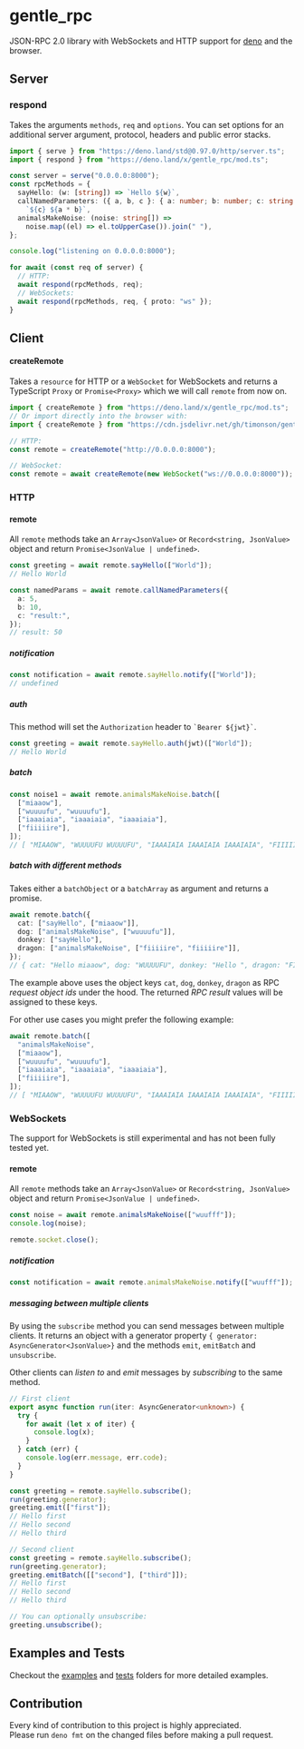 # gentle_rpc

JSON-RPC 2.0 library with WebSockets and HTTP support for
[deno](https://github.com/denoland/deno) and the browser.

## Server

### respond

Takes the arguments `methods`, `req` and `options`. You can set options for an
additional server argument, protocol, headers and public error stacks.

```typescript
import { serve } from "https://deno.land/std@0.97.0/http/server.ts";
import { respond } from "https://deno.land/x/gentle_rpc/mod.ts";

const server = serve("0.0.0.0:8000");
const rpcMethods = {
  sayHello: (w: [string]) => `Hello ${w}`,
  callNamedParameters: ({ a, b, c }: { a: number; b: number; c: string }) =>
    `${c} ${a * b}`,
  animalsMakeNoise: (noise: string[]) =>
    noise.map((el) => el.toUpperCase()).join(" "),
};

console.log("listening on 0.0.0.0:8000");

for await (const req of server) {
  // HTTP:
  await respond(rpcMethods, req);
  // WebSockets:
  await respond(rpcMethods, req, { proto: "ws" });
}
```

## Client

#### createRemote

Takes a `resource` for HTTP or a `WebSocket` for WebSockets and returns a
TypeScript `Proxy` or `Promise<Proxy>` which we will call `remote` from now on.

```typescript
import { createRemote } from "https://deno.land/x/gentle_rpc/mod.ts";
// Or import directly into the browser with:
import { createRemote } from "https://cdn.jsdelivr.net/gh/timonson/gentle_rpc@v2.8/client/dist/remote.js";

// HTTP:
const remote = createRemote("http://0.0.0.0:8000");

// WebSocket:
const remote = await createRemote(new WebSocket("ws://0.0.0.0:8000"));
```

### HTTP

#### remote

All `remote` methods take an `Array<JsonValue>` or `Record<string, JsonValue>`
object and return `Promise<JsonValue | undefined>`.

```typescript
const greeting = await remote.sayHello(["World"]);
// Hello World

const namedParams = await remote.callNamedParameters({
  a: 5,
  b: 10,
  c: "result:",
});
// result: 50
```

##### notification

```typescript
const notification = await remote.sayHello.notify(["World"]);
// undefined
```

##### auth

This method will set the `Authorization` header to `` `Bearer ${jwt}` ``.

```typescript
const greeting = await remote.sayHello.auth(jwt)(["World"]);
// Hello World
```

##### batch

```typescript
const noise1 = await remote.animalsMakeNoise.batch([
  ["miaaow"],
  ["wuuuufu", "wuuuufu"],
  ["iaaaiaia", "iaaaiaia", "iaaaiaia"],
  ["fiiiiire"],
]);
// [ "MIAAOW", "WUUUUFU WUUUUFU", "IAAAIAIA IAAAIAIA IAAAIAIA", "FIIIIIRE" ]
```

##### batch with different methods

Takes either a `batchObject` or a `batchArray` as argument and returns a
promise.

```typescript
await remote.batch({
  cat: ["sayHello", ["miaaow"]],
  dog: ["animalsMakeNoise", ["wuuuufu"]],
  donkey: ["sayHello"],
  dragon: ["animalsMakeNoise", ["fiiiiire", "fiiiiire"]],
});
// { cat: "Hello miaaow", dog: "WUUUUFU", donkey: "Hello ", dragon: "FIIIIIRE FIIIIIRE" }
```

The example above uses the object keys `cat`, `dog`, `donkey`, `dragon` as RPC
_request object ids_ under the hood. The returned _RPC result_ values will be
assigned to these keys.

For other use cases you might prefer the following example:

```typescript
await remote.batch([
  "animalsMakeNoise",
  ["miaaow"],
  ["wuuuufu", "wuuuufu"],
  ["iaaaiaia", "iaaaiaia", "iaaaiaia"],
  ["fiiiiire"],
]);
// [ "MIAAOW", "WUUUUFU WUUUUFU", "IAAAIAIA IAAAIAIA IAAAIAIA", "FIIIIIRE" ]
```

### WebSockets

The support for WebSockets is still experimental and has not been fully tested
yet.

#### remote

All `remote` methods take an `Array<JsonValue>` or `Record<string, JsonValue>`
object and return `Promise<JsonValue | undefined>`.

```typescript
const noise = await remote.animalsMakeNoise(["wuufff"]);
console.log(noise);

remote.socket.close();
```

##### notification

```typescript
const notification = await remote.animalsMakeNoise.notify(["wuufff"]);
```

##### messaging between multiple clients

By using the `subscribe` method you can send messages between multiple clients.
It returns an object with a generator property
`{ generator: AsyncGenerator<JsonValue>}` and the methods `emit`, `emitBatch`
and `unsubscribe`.

Other clients can _listen to_ and _emit_ messages by _subscribing_ to the same
method.

```typescript
// First client
export async function run(iter: AsyncGenerator<unknown>) {
  try {
    for await (let x of iter) {
      console.log(x);
    }
  } catch (err) {
    console.log(err.message, err.code);
  }
}

const greeting = remote.sayHello.subscribe();
run(greeting.generator);
greeting.emit(["first"]);
// Hello first
// Hello second
// Hello third
```

```typescript
// Second client
const greeting = remote.sayHello.subscribe();
run(greeting.generator);
greeting.emitBatch([["second"], ["third"]]);
// Hello first
// Hello second
// Hello third

// You can optionally unsubscribe:
greeting.unsubscribe();
```

## Examples and Tests

Checkout the
[examples](https://github.com/timonson/gentle_rpc/tree/master/examples) and
[tests](https://github.com/timonson/gentle_rpc/tree/master/tests) folders for
more detailed examples.

## Contribution

Every kind of contribution to this project is highly appreciated.\
Please run `deno fmt` on the changed files before making a pull request.
